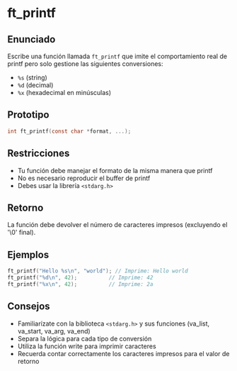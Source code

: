 # ft_printf

## Enunciado

Escribe una función llamada `ft_printf` que imite el comportamiento real de printf pero solo gestione las siguientes conversiones:

- `%s` (string)
- `%d` (decimal)
- `%x` (hexadecimal en minúsculas)

## Prototipo

```c
int ft_printf(const char *format, ...);
```

## Restricciones

- Tu función debe manejar el formato de la misma manera que printf
- No es necesario reproducir el buffer de printf
- Debes usar la librería `<stdarg.h>`

## Retorno

La función debe devolver el número de caracteres impresos (excluyendo el '\0' final).

## Ejemplos

```c
ft_printf("Hello %s\n", "world"); // Imprime: Hello world
ft_printf("%d\n", 42);          // Imprime: 42
ft_printf("%x\n", 42);          // Imprime: 2a
```

## Consejos

- Familiarízate con la biblioteca `<stdarg.h>` y sus funciones (va_list, va_start, va_arg, va_end)
- Separa la lógica para cada tipo de conversión
- Utiliza la función write para imprimir caracteres
- Recuerda contar correctamente los caracteres impresos para el valor de retorno